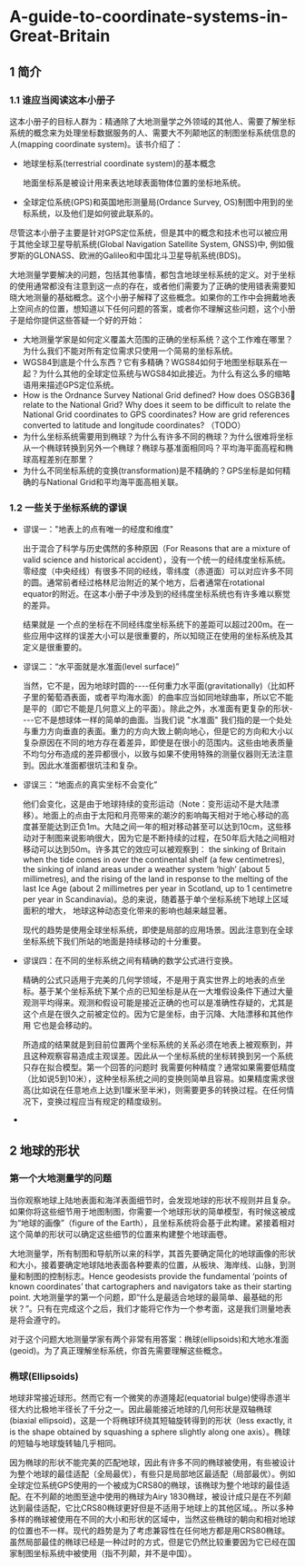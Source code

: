 # A-guide-to-coordinate-systems-in-Great-Britain

## 1    简介

### 1.1    谁应当阅读这本小册子

这本小册子的目标人群为：精通除了大地测量学之外领域的其他人、需要了解坐标系统的概念来为处理坐标数据服务的人、需要大不列颠地区的制图坐标系统信息的人(mapping coordinate system)。该书介绍了：

- 地球坐标系(terrestrial coordinate system)的基本概念

  地面坐标系是被设计用来表达地球表面物体位置的坐标地系统。

- 全球定位系统(GPS)和英国地形测量局(Ordance Survey, OS)制图中用到的坐标系统，以及他们是如何彼此联系的。

尽管这本小册子主要是针对GPS定位系统，但是其中的概念和技术也可以被应用于其他全球卫星导航系统(Global Navigation Satellite System, GNSS)中, 例如俄罗斯的GLONASS、欧洲的Galileo和中国北斗卫星导航系统(BDS)。

大地测量学要解决的问题，包括其他事情，都包含地球坐标系统的定义。对于坐标的使用通常都没有注意到这一点的存在，或者他们需要为了正确的使用错表需要知晓大地测量的基础概念。这个小册子解释了这些概念。如果你的工作中会拥戴地表上空间点的位置，想知道以下任何问题的答案，或者你不理解这些问题，这个小册子是给你提供这些答疑一个好的开始：

- 大地测量学家是如何定义覆盖大范围的正确的坐标系统？这个工作难在哪里？为什么我们不能对所有定位需求只使用一个简易的坐标系统。
- WGS84到底是个什么东西？它有多精确？WGS84如何于地图坐标联系在一起？为什么其他的全球定位系统与WGS84如此接近。为什么有这么多的缩略语用来描述GPS定位系统。
- How is the Ordnance Survey National Grid defined? How does OSGB36 relate to the National  Grid? Why does it seem to be difficult to relate the National Grid coordinates to GPS coordinates?  How are grid references converted to latitude and longitude coordinates? （TODO）
- 为什么坐标系统需要用到椭球？为什么有许多不同的椭球？为什么很难将坐标从一个椭球转换到另外一个椭球？椭球与基准面相同吗？平均海平面高程和椭球高程差别在那里？
- 为什么不同坐标系统的变换(transformation)是不精确的？GPS坐标是如何精确的与National Grid和平均海平面高相关联。

### 1.2    一些关于坐标系统的谬误

- 谬误一："地表上的点有唯一的经度和维度"

  出于混合了科学与历史偶然的多种原因（For Reasons that are a mixture of valid science and historical accident），没有一个统一的经纬度坐标系统。零经度（中央经线）有很多不同的经线，零纬度（赤道面）可以对应许多不同的圆。通常前者经过格林尼治附近的某个地方，后者通常在rotational equator的附近。在这本小册子中涉及到的经纬度坐标系统也有许多难以察觉的差异。

  结果就是 一个点的坐标在不同经纬度坐标系统下的差距可以超过200m。在一些应用中这样的误差大小可以是很重要的，所以知晓正在使用的坐标系统及其定义是很重要的。

- 谬误二：“水平面就是水准面(level surface)”

  当然，它不是，因为地球时圆的----任何重力水平面(gravitationally)（比如杯子里的葡萄酒表面，或者平均海水面）的曲率应当如同地球曲率，所以它不能是平的（即它不能是几何意义上的平面）。除此之外，水准面有更复杂的形状----它不是想球体一样的简单的曲面。当我们说 "水准面" 我们指的是一个处处与重力方向垂直的表面。重力的方向大致上朝向地心，但是它的方向和大小以复杂原因在不同的地方存在着差异，即使是在很小的范围内。这些由地表质量不均匀分布造成的差异都很小，以致与如果不使用特殊的测量仪器则无法注意到。因此水准面都很坑洼和复杂。

- 谬误三：“地面点的真实坐标不会变化”

  他们会变化，这是由于地球持续的变形运动（Note：变形运动不是大陆漂移）。地面上的点由于太阳和月亮带来的潮汐的影响每天相对于地心移动的高度甚至能达到正负1m。大陆之间一年的相对移动甚至可以达到10cm，这些移动对于制图来说影响很大，因为它是不断持续的过程，在50年后大陆之间相对移动可以达到50m。许多其它的效应可以被观察到： the sinking of Britain when the tide comes in over the continental shelf (a few centimetres), the sinking of inland areas under a weather system ‘high’ (about 5 millimetres), and the rising of the land in response to the melting of the last Ice Age (about 2 millimetres per year in Scotland, up to 1 centimetre per year in Scandinavia)。总的来说，随着基于单个坐标系统下地球上区域面积的增大， 地球这种动态变化带来的影响也越来越显著。

  现代的趋势是使用全球坐标系统，即使是局部的应用场景。因此注意到在全球坐标系统下我们所站的地面是持续移动的十分重要。

- 谬误四：在不同的坐标系统之间有精确的数学公式进行变换。

  精确的公式只适用于完美的几何学领域，不是用于真实世界上的地表的点坐标。基于某个坐标系统下某个点的已知坐标是从在一大堆假设条件下通过大量观测平均得来。观测和假设可能是接近正确的也可以是准确性存疑的，尤其是这个点是在很久之前被定位的。因为它是坐标，由于沉降、大陆漂移和其他作用 它也是会移动的。

  所造成的结果就是到目前位置两个坐标系统的关系必须在地表上被观察到，并且这种观察容易造成主观误差。因此从一个坐标系统的坐标转换到另一个系统只存在拟合模型。第一个回答的问题时 我需要何种精度？通常如果需要低精度（比如说5到10米），这种坐标系统之间的变换则简单且容易。如果精度需求很高(比如说在任意地点上达到1厘米至半米)，则需要更多的转换过程。在任何情况下，变换过程应当有规定的精度级别。

- 

## 2    地球的形状

### 第一个大地测量学的问题

当你观察地球上陆地表面和海洋表面细节时，会发现地球的形状不规则并且复杂。如果你将这些细节用于地图制图，你需要一个地球形状的简单模型，有时候这被成为“地球的画像”（figure of the Earth），且坐标系统将会基于此构建。紧接着相对这个简单的形状可以确定这些细节的位置来构建整个地球画卷。

大地测量学，所有制图和导航所以来的科学，其首先要确定简化的地球画像的形状和大小，接着要确定地球陆地表面各种要素的位置，从板块、海岸线、山脉，到测量和制图的控制标志。Hence geodesists provide the fundamental ‘points of known coordinates’ that cartographers and navigators take as their starting point. 大地测量学的第一个问题，即“什么是最适合地球的最简单、最基础的形状？”。只有在完成这个之后，我们才能将它作为一个参考面，这是我们测量地表是将会遵守的。

对于这个问题大地测量学家有两个非常有用答案：椭球(ellipsoids)和大地水准面(geoid)。为了真正理解坐标系统，你首先需要理解这些概念。

### 椭球(Ellipsoids)

地球非常接近球形。然而它有一个微笑的赤道隆起(equatorial bulge)使得赤道半径大约比极地半径长了千分之一。因此最能接近地球的几何形状是双轴椭球(biaxial ellipsoid)，这是一个将椭球环绕其短轴旋转得到的形状（less exactly, it is the shape obtained by squashing a sphere slightly along one axis）。椭球的短轴与地球旋转轴几乎相同。

因为椭球的形状不能完美的匹配地球，因此有许多不同的椭球被使用，有些被设计为整个地球的最佳适配（全局最优），有些只是局部地区最适配（局部最优）。例如全球定位系统GPS使用的一个被成为CRS80的椭球，该椭球为整个地球的最佳适配。在不列颠的地图至途中使用的椭球为Airy 1830椭球，被设计成只是在不列颠达到最佳适配，它比CRS80椭球更好但是不适用于地球上的其他区域。。所以多种多样的椭球被使用在不同的大小和形状的区域中，当然这些椭球的朝向和相对地球的位置也不一样。现代的趋势是为了考虑兼容性在任何地方都是用CRS80椭球。虽然局部最佳的椭球已经是一种过时的方式，但是它仍然比较重要因为它已经在国家制图坐标系统中被使用（指不列颠，并不是中国）。

